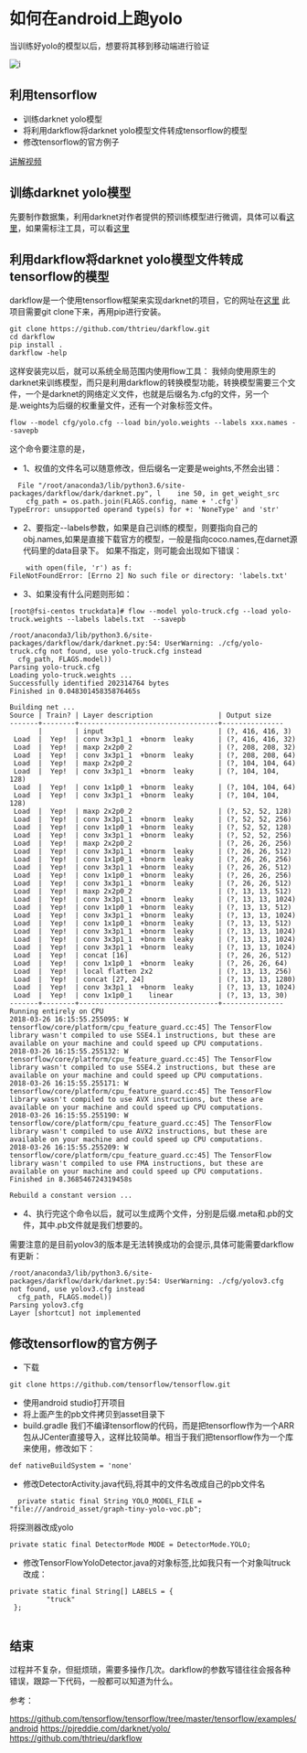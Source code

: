# 如何在android上跑yolo
当训练好yolo的模型以后，想要将其移到移动端进行验证

![i](https://github.com/sanfooh/android_yolo_truck/blob/master/snap.png)

 ## 利用tensorflow
 * 训练darknet yolo模型
 * 将利用darkflow将darknet yolo模型文件转成tensorflow的模型
 * 修改tensorflow的官方例子
 
 [讲解视频](https://edu.csdn.net/course/detail/7620)

## 训练darknet yolo模型
先要制作数据集，利用darknet对作者提供的预训练模型进行微调，具体可以看[这里](https://github.com/sanfooh/yolo_truck)，如果需标注工具，可以看[这里](https://github.com/sanfooh/quick_yolo2_label_tool)

## 利用darkflow将darknet yolo模型文件转成tensorflow的模型
darkflow是一个使用tensorflow框架来实现darknet的项目，它的网址在[这里](https://github.com/thtrieu/darkflow)
此项目需要git clone下来，再用pip进行安装。

```
git clone https://github.com/thtrieu/darkflow.git
cd darkflow
pip install .
darkflow -help
```

这样安装完以后，就可以系统全局范围内使用flow工具：
我倾向使用原生的darknet来训练模型，而只是利用darkflow的转换模型功能，转换模型需要三个文件，一个是darknet的网络定义文件，也就是后缀名为.cfg的文件，另一个是.weights为后缀的权重量文件，还有一个对象标签文件。
```
flow --model cfg/yolo.cfg --load bin/yolo.weights --labels xxx.names --savepb
```
这个命令要注意的是，
* 1、权值的文件名可以随意修改，但后缀名一定要是weights,不然会出错：
```
  File "/root/anaconda3/lib/python3.6/site-packages/darkflow/dark/darknet.py", l    ine 50, in get_weight_src
    cfg_path = os.path.join(FLAGS.config, name + '.cfg')
TypeError: unsupported operand type(s) for +: 'NoneType' and 'str'

```
* 2、要指定--labels参数，如果是自己训练的模型，则要指向自己的obj.names,如果是直接下载官方的模型，一般是指向coco.names,在darnet源代码里的data目录下。
如果不指定，则可能会出现如下错误：
```
    with open(file, 'r') as f:
FileNotFoundError: [Errno 2] No such file or directory: 'labels.txt'

```



* 3、如果没有什么问题则形如：
```
[root@fsi-centos truckdata]# flow --model yolo-truck.cfg --load yolo-truck.weights --labels labels.txt  --savepb

/root/anaconda3/lib/python3.6/site-packages/darkflow/dark/darknet.py:54: UserWarning: ./cfg/yolo-truck.cfg not found, use yolo-truck.cfg instead
  cfg_path, FLAGS.model))
Parsing yolo-truck.cfg
Loading yolo-truck.weights ...
Successfully identified 202314764 bytes
Finished in 0.04830145835876465s

Building net ...
Source | Train? | Layer description                | Output size
-------+--------+----------------------------------+---------------
       |        | input                            | (?, 416, 416, 3)
 Load  |  Yep!  | conv 3x3p1_1  +bnorm  leaky      | (?, 416, 416, 32)
 Load  |  Yep!  | maxp 2x2p0_2                     | (?, 208, 208, 32)
 Load  |  Yep!  | conv 3x3p1_1  +bnorm  leaky      | (?, 208, 208, 64)
 Load  |  Yep!  | maxp 2x2p0_2                     | (?, 104, 104, 64)
 Load  |  Yep!  | conv 3x3p1_1  +bnorm  leaky      | (?, 104, 104, 128)
 Load  |  Yep!  | conv 1x1p0_1  +bnorm  leaky      | (?, 104, 104, 64)
 Load  |  Yep!  | conv 3x3p1_1  +bnorm  leaky      | (?, 104, 104, 128)
 Load  |  Yep!  | maxp 2x2p0_2                     | (?, 52, 52, 128)
 Load  |  Yep!  | conv 3x3p1_1  +bnorm  leaky      | (?, 52, 52, 256)
 Load  |  Yep!  | conv 1x1p0_1  +bnorm  leaky      | (?, 52, 52, 128)
 Load  |  Yep!  | conv 3x3p1_1  +bnorm  leaky      | (?, 52, 52, 256)
 Load  |  Yep!  | maxp 2x2p0_2                     | (?, 26, 26, 256)
 Load  |  Yep!  | conv 3x3p1_1  +bnorm  leaky      | (?, 26, 26, 512)
 Load  |  Yep!  | conv 1x1p0_1  +bnorm  leaky      | (?, 26, 26, 256)
 Load  |  Yep!  | conv 3x3p1_1  +bnorm  leaky      | (?, 26, 26, 512)
 Load  |  Yep!  | conv 1x1p0_1  +bnorm  leaky      | (?, 26, 26, 256)
 Load  |  Yep!  | conv 3x3p1_1  +bnorm  leaky      | (?, 26, 26, 512)
 Load  |  Yep!  | maxp 2x2p0_2                     | (?, 13, 13, 512)
 Load  |  Yep!  | conv 3x3p1_1  +bnorm  leaky      | (?, 13, 13, 1024)
 Load  |  Yep!  | conv 1x1p0_1  +bnorm  leaky      | (?, 13, 13, 512)
 Load  |  Yep!  | conv 3x3p1_1  +bnorm  leaky      | (?, 13, 13, 1024)
 Load  |  Yep!  | conv 1x1p0_1  +bnorm  leaky      | (?, 13, 13, 512)
 Load  |  Yep!  | conv 3x3p1_1  +bnorm  leaky      | (?, 13, 13, 1024)
 Load  |  Yep!  | conv 3x3p1_1  +bnorm  leaky      | (?, 13, 13, 1024)
 Load  |  Yep!  | conv 3x3p1_1  +bnorm  leaky      | (?, 13, 13, 1024)
 Load  |  Yep!  | concat [16]                      | (?, 26, 26, 512)
 Load  |  Yep!  | conv 1x1p0_1  +bnorm  leaky      | (?, 26, 26, 64)
 Load  |  Yep!  | local flatten 2x2                | (?, 13, 13, 256)
 Load  |  Yep!  | concat [27, 24]                  | (?, 13, 13, 1280)
 Load  |  Yep!  | conv 3x3p1_1  +bnorm  leaky      | (?, 13, 13, 1024)
 Load  |  Yep!  | conv 1x1p0_1    linear           | (?, 13, 13, 30)
-------+--------+----------------------------------+---------------
Running entirely on CPU
2018-03-26 16:15:55.255095: W tensorflow/core/platform/cpu_feature_guard.cc:45] The TensorFlow library wasn't compiled to use SSE4.1 instructions, but these are available on your machine and could speed up CPU computations.
2018-03-26 16:15:55.255132: W tensorflow/core/platform/cpu_feature_guard.cc:45] The TensorFlow library wasn't compiled to use SSE4.2 instructions, but these are available on your machine and could speed up CPU computations.
2018-03-26 16:15:55.255171: W tensorflow/core/platform/cpu_feature_guard.cc:45] The TensorFlow library wasn't compiled to use AVX instructions, but these are available on your machine and could speed up CPU computations.
2018-03-26 16:15:55.255190: W tensorflow/core/platform/cpu_feature_guard.cc:45] The TensorFlow library wasn't compiled to use AVX2 instructions, but these are available on your machine and could speed up CPU computations.
2018-03-26 16:15:55.255209: W tensorflow/core/platform/cpu_feature_guard.cc:45] The TensorFlow library wasn't compiled to use FMA instructions, but these are available on your machine and could speed up CPU computations.
Finished in 8.368546724319458s

Rebuild a constant version ...

```


* 4、执行完这个命令以后，就可以生成两个文件，分别是后缀.meta和.pb的文件，其中.pb文件就是我们想要的。



需要注意的是目前yolov3的版本是无法转换成功的会提示,具体可能需要darkflow有更新：
```
/root/anaconda3/lib/python3.6/site-packages/darkflow/dark/darknet.py:54: UserWarning: ./cfg/yolov3.cfg not found, use yolov3.cfg instead
  cfg_path, FLAGS.model))
Parsing yolov3.cfg
Layer [shortcut] not implemented

```


## 修改tensorflow的官方例子

* 下载
```
git clone https://github.com/tensorflow/tensorflow.git

```

* 使用android studio打开项目
* 将上面产生的pb文件拷贝到asset目录下
* build.gradle 我们不编译tensorflow的代码，而是把tensorflow作为一个ARR包从JCenter直接导入，这样比较简单。相当于我们把tensorflow作为一个库来使用，修改如下：
 ```
def nativeBuildSystem = 'none'
 ```

 * 修改DetectorActivity.java代码,将其中的文件名改成自己的pb文件名
 ```
   private static final String YOLO_MODEL_FILE = "file:///android_asset/graph-tiny-yolo-voc.pb";
 ```
 将探测器改成yolo 
  ```
  private static final DetectorMode MODE = DetectorMode.YOLO;
 ```

* 修改TensorFlowYoloDetector.java的对象标签,比如我只有一个对象叫truck改成：
```
private static final String[] LABELS = {
         "truck"
 };
 
```

## 结束
过程并不复杂，但挺烦琐，需要多操作几次。darkflow的参数写错往往会报各种错误，跟踪一下代码，一般都可以知道为什么。

参考：

https://github.com/tensorflow/tensorflow/tree/master/tensorflow/examples/android
https://pjreddie.com/darknet/yolo/
https://github.com/thtrieu/darkflow
